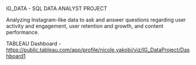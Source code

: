 IG_DATA - SQL DATA ANALYST PROJECT

Analyzing Instagram-like data to ask and answer questions regarding user activity and engagement, user retention and growth, and content performance.

TABLEAU Dashboard - https://public.tableau.com/app/profile/nicole.yakobi/viz/IG_DataProject/Dashboard1

